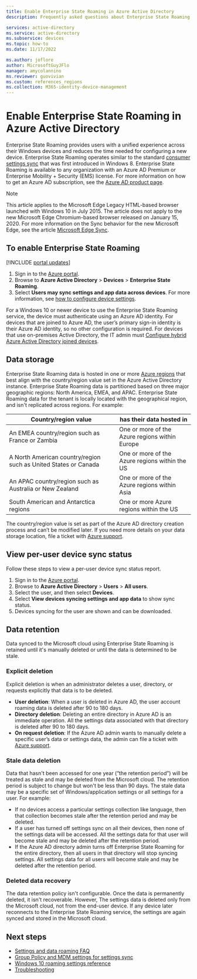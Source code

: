 ```yaml
---
title: Enable Enterprise State Roaming in Azure Active Directory
description: Frequently asked questions about Enterprise State Roaming settings in Windows devices.

services: active-directory
ms.service: active-directory
ms.subservice: devices
ms.topic: how-to
ms.date: 11/17/2022

ms.author: joflore
author: MicrosoftGuyJFlo
manager: amycolannino
ms.reviewer: guovivian
ms.custom: references_regions
ms.collection: M365-identity-device-management
---
```

# Enable Enterprise State Roaming in Azure Active Directory

Enterprise State Roaming provides users with a unified experience across their Windows devices and reduces the time needed for configuring a new device. Enterprise State Roaming operates similar to the standard [consumer settings sync](https://go.microsoft.com/fwlink/?linkid=2015135) that was first introduced in Windows 8. Enterprise State Roaming is available to any organization with an Azure AD Premium or Enterprise Mobility + Security (EMS) license. For more information on how to get an Azure AD subscription, see the [Azure AD product page](https://azure.microsoft.com/services/active-directory). 

> [!NOTE]
> This article applies to the Microsoft Edge Legacy HTML-based browser launched with Windows 10 in July 2015. The article does not apply to the new Microsoft Edge Chromium-based browser released on January 15, 2020. For more information on the Sync behavior for the new Microsoft Edge, see the article [Microsoft Edge Sync](/deployedge/microsoft-edge-enterprise-sync).

## To enable Enterprise State Roaming

[!INCLUDE [portal updates](~/articles/active-directory/includes/portal-update.md)]

1. Sign in to the [Azure portal](https://portal.azure.com).
1. Browse to **Azure Active Directory** > **Devices** > **Enterprise State Roaming**.
1. Select **Users may sync settings and app data across devices**. For more information, see [how to configure device settings](./manage-device-identities.md).

For a Windows 10 or newer device to use the Enterprise State Roaming service, the device must authenticate using an Azure AD identity. For devices that are joined to Azure AD, the user’s primary sign-in identity is their Azure AD identity, so no other configuration is required. For devices that use on-premises Active Directory, the IT admin must [Configure hybrid Azure Active Directory joined devices](./hybrid-join-plan.md). 

## Data storage

Enterprise State Roaming data is hosted in one or more [Azure regions](https://azure.microsoft.com/regions/) that best align with the country/region value set in the Azure Active Directory instance. Enterprise State Roaming data is partitioned based on three major geographic regions: North America, EMEA, and APAC. Enterprise State Roaming data for the tenant is locally located with the geographical region, and isn't replicated across regions. For example:

| Country/region value | has their data hosted in |
| -------------------- | ------------------------ |
| An EMEA country/region such as France or Zambia | One or more of the Azure regions within Europe |
| A North American country/region such as United States or Canada | One or more of the Azure regions within the US |
| An APAC country/region such as Australia or New Zealand | One or more of the Azure regions within Asia |
| South American and Antarctica regions | One or more Azure regions within the US |

The country/region value is set as part of the Azure AD directory creation process and can’t be modified later. If you need more details on your data storage location, file a ticket with [Azure support](https://azure.microsoft.com/support/options/).

## View per-user device sync status

Follow these steps to view a per-user device sync status report.

1. Sign in to the [Azure portal](https://portal.azure.com).
1. Browse to **Azure Active Directory** > **Users** > **All users**.
1. Select the user, and then select **Devices**.
1. Select **View devices syncing settings and app data** to show sync status.
1. Devices syncing for the user are shown and can be downloaded.

## Data retention

Data synced to the Microsoft cloud using Enterprise State Roaming is retained until it's manually deleted or until the data is determined to be stale. 

### Explicit deletion

Explicit deletion is when an administrator deletes a user, directory, or requests explicitly that data is to be deleted.

* **User deletion**: When a user is deleted in Azure AD, the user account roaming data is deleted after 90 to 180 days. 
* **Directory deletion**: Deleting an entire directory in Azure AD is an immediate operation. All the settings data associated with that directory is deleted after 90 to 180 days. 
* **On request deletion**: If the Azure AD admin wants to manually delete a specific user’s data or settings data, the admin can file a ticket with [Azure support](https://azure.microsoft.com/support/). 

### Stale data deletion

Data that hasn't been accessed for one year (“the retention period”) will be treated as stale and may be deleted from the Microsoft cloud. The retention period is subject to change but won't be less than 90 days. The stale data may be a specific set of Windows/application settings or all settings for a user. For example:

* If no devices access a particular settings collection like language, then that collection becomes stale after the retention period and may be deleted. 
* If a user has turned off settings sync on all their devices, then none of the settings data will be accessed. All the settings data for that user will become stale and may be deleted after the retention period. 
* If the Azure AD directory admin turns off Enterprise State Roaming for the entire directory, then all users in that directory will stop syncing settings. All settings data for all users will become stale and may be deleted after the retention period. 

### Deleted data recovery

The data retention policy isn't configurable. Once the data is permanently deleted, it isn't recoverable. However, The settings data is deleted only from the Microsoft cloud, not from the end-user device. If any device later reconnects to the Enterprise State Roaming service, the settings are again synced and stored in the Microsoft cloud.

## Next steps

* [Settings and data roaming FAQ](enterprise-state-roaming-faqs.yml)
* [Group Policy and MDM settings for settings sync](enterprise-state-roaming-group-policy-settings.md)
* [Windows 10 roaming settings reference](enterprise-state-roaming-windows-settings-reference.md)
* [Troubleshooting](enterprise-state-roaming-troubleshooting.md)
